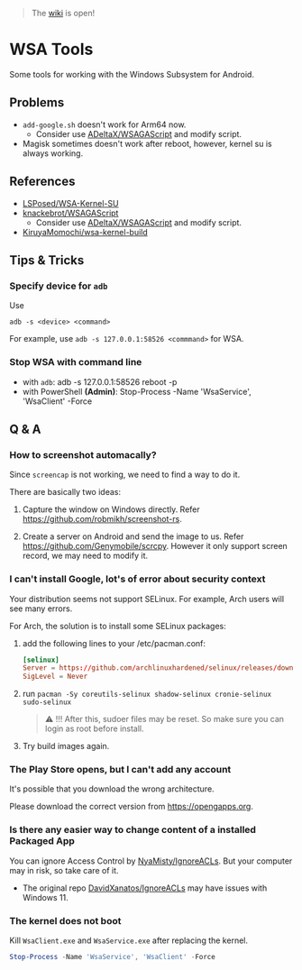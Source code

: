 > The [wiki](https://github.com/KiruyaMomochi/wsa-tools/wiki) is open!

# WSA Tools

Some tools for working with the Windows Subsystem for Android.

## Problems

- `add-google.sh` doesn't work for Arm64 now.
    - Consider use [ADeltaX/WSAGAScript](https://github.com/ADeltaX/WSAGAScript) and modify script.
- Magisk sometimes doesn't work after reboot, however, kernel su is always working.

## References

- [LSPosed/WSA-Kernel-SU](https://github.com/LSPosed/WSA-Kernel-SU)
- [knackebrot/WSAGAScript](https://github.com/knackebrot/WSAGAScript)
    - Consider use [ADeltaX/WSAGAScript](https://github.com/ADeltaX/WSAGAScript) and modify script.
- [KiruyaMomochi/wsa-kernel-build](https://github.com/KiruyaMomochi/wsa-kernel-build)

## Tips & Tricks

### Specify device for `adb`

Use

    adb -s <device> <command>

For example, use `adb -s 127.0.0.1:58526 <commmand>` for WSA.

### Stop WSA with command line

- with `adb`:
    adb -s 127.0.0.1:58526 reboot -p
- with PowerShell **(Admin)**:
    Stop-Process -Name 'WsaService', 'WsaClient' -Force

## Q & A

### How to screenshot automacally?

Since `screencap` is not working, we need to find a way to do it.

There are basically two ideas:

1. Capture the window on Windows directly.
    Refer <https://github.com/robmikh/screenshot-rs>.

2. Create a server on Android and send the image to us.
    Refer <https://github.com/Genymobile/scrcpy>.
    However it only support screen record, we may need to modify it.

### I can't install Google, lot's of error about security context

Your distribution seems not support SELinux. For example, Arch users will see many errors.

For Arch, the solution is to install some SELinux packages:
1. add the following lines to your /etc/pacman.conf:
    ```conf
    [selinux]
    Server = https://github.com/archlinuxhardened/selinux/releases/download/ArchLinux-SELinux
    SigLevel = Never
    ```
2. run `pacman -Sy coreutils-selinux shadow-selinux cronie-selinux sudo-selinux`
    > ⚠️ !!! After this, sudoer files may be reset. So make sure you can login as root before install.
3. Try build images again.

### The Play Store opens, but I can't add any account

It's possible that you download the wrong architecture.

Please download the correct version from <https://opengapps.org>.

### Is there any easier way to change content of a installed Packaged App

You can ignore Access Control by [NyaMisty/IgnoreACLs](https://github.com/NyaMisty/IgnoreACLs).
But your computer may in risk, so take care of it.

- The original repo [DavidXanatos/IgnoreACLs](https://github.com/DavidXanatos/IgnoreACLs) may have issues with Windows 11.

### The kernel does not boot

Kill `WsaClient.exe` and `WsaService.exe` after replacing the kernel.

```powershell
Stop-Process -Name 'WsaService', 'WsaClient' -Force
```
